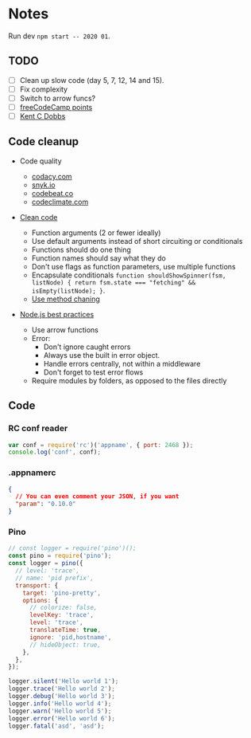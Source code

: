 # Notes

Run dev `npm start -- 2020 01`.

## TODO

- [ ] Clean up slow code (day 5, 7, 12, 14 and 15).
- [ ] Fix complexity
- [ ] Switch to arrow funcs?
- [ ] [freeCodeCamp points](https://www.freecodecamp.org/)
- [ ] [Kent C Dobbs](https://remix.run/docs/en/v1/pages/technical-explanation)

## Code cleanup

- Code quality
  - [codacy.com](https://codacy.com)
  - [snyk.io](https://snyk.io)
  - [codebeat.co](https://codebeat.co)
  - [codeclimate.com](https://codeclimate.com)
- [Clean code](https://github.com/ryanmcdermott/clean-code-javascript)

  - Function arguments (2 or fewer ideally)
  - Use default arguments instead of short circuiting or conditionals
  - Functions should do one thing
  - Function names should say what they do
  - Don't use flags as function parameters, use multiple functions
  - Encapsulate conditionals `function shouldShowSpinner(fsm, listNode) { return fsm.state === "fetching" && isEmpty(listNode); }`.
  - [Use method chaning](https://github.com/ryanmcdermott/clean-code-javascript#use-method-chaining)

- [Node.js best practices](https://github.com/goldbergyoni/nodebestpractices)
  - Use arrow functions
  - Error:
    - Don't ignore caught errors
    - Always use the built in error object.
    - Handle errors centrally, not within a middleware
    - Don't forget to test error flows
  - Require modules by folders, as opposed to the files directly

## Code

### RC conf reader

```js
var conf = require('rc')('appname', { port: 2468 });
console.log('conf', conf);
```

### .appnamerc

```json
{
  // You can even comment your JSON, if you want
  "param": "0.10.0"
}
```

### Pino

```js
// const logger = require('pino')();
const pino = require('pino');
const logger = pino({
  // level: 'trace',
  // name: 'pid prefix',
  transport: {
    target: 'pino-pretty',
    options: {
      // colorize: false,
      levelKey: 'trace',
      level: 'trace',
      translateTime: true,
      ignore: 'pid,hostname',
      // hideObject: true,
    },
  },
});

logger.silent('Hello world 1');
logger.trace('Hello world 2');
logger.debug('Hello world 3');
logger.info('Hello world 4');
logger.warn('Hello world 5');
logger.error('Hello world 6');
logger.fatal('asd', 'asd');
```

